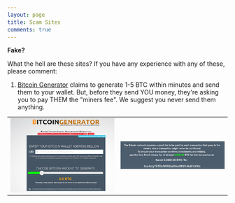 ```yaml
---
layout: page
title: Scam Sites
comments: true
---
```


**Fake?**

What the hell are these sites? If you have any experience with any of these, please comment:


1. <a href="http://xbtc100.com/" target="_blank">Bitcoin Generator</a> claims to generate 1-5 BTC within minutes and send them to your wallet. But, before they send YOU money, they're asking you to pay THEM the "miners fee". We suggest you never send them anything.

<table>
<tbody>
<tr>
<td style="width: 400px;"><img src="assets/images/xbtc100.com-thumb-01.png"></td>
<td style="width: 400px;"><img src="assets/images/xbtc100.com-thumb-02.png"></td>
</tr>
</tbody>
</table>

<p> </p>
